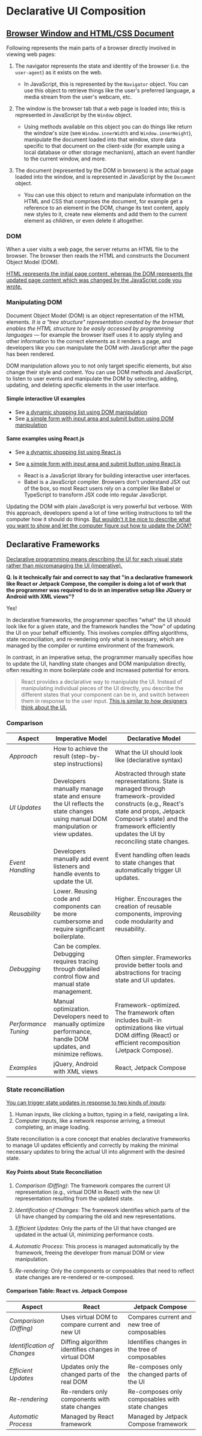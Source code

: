# Declarative UI Composition

## [Browser Window and HTML/CSS Document](https://developer.mozilla.org/en-US/docs/Learn/JavaScript/Client-side_web_APIs/Manipulating_documents)

Following represents the main parts of a browser directly involved in viewing web pages:

1. The navigator represents the state and identity of the browser (i.e. the `user-agent`) as it exists on the web.

   - In JavaScript, this is represented by the `Navigator` object. You can use this object to retrieve things like the user's preferred language, a media stream from the user's webcam, etc.

2. The window is the browser tab that a web page is loaded into; this is represented in JavaScript by the `Window` object.

   - Using methods available on this object you can do things like return the window's size (see `Window.innerWidth` and `Window.innerHeight`), manipulate the document loaded into that window, store data specific to that document on the client-side (for example using a local database or other storage mechanism), attach an event handler to the current window, and more.

3. The document (represented by the DOM in browsers) is the actual page loaded into the window, and is represented in JavaScript by the `Document` object.

   - You can use this object to return and manipulate information on the HTML and CSS that comprises the document, for example get a reference to an element in the DOM, change its text content, apply new styles to it, create new elements and add them to the current element as children, or even delete it altogether.

### DOM

When a user visits a web page, the server returns an HTML file to the browser. The browser then reads the HTML and constructs the Document Object Model (DOM).

[HTML represents the initial page content, whereas the DOM represents the updated page content which was changed by the JavaScript code you wrote.](https://nextjs.org/learn/react-foundations/updating-ui-with-javascript)

### Manipulating DOM

Document Object Model (DOM) is an object representation of the HTML elements. _It is a "tree structure" representation created by the browser that enables the HTML structure to be easily accessed by programming languages_ — for example the browser itself uses it to apply styling and other information to the correct elements as it renders a page, and developers like you can manipulate the DOM with JavaScript after the page has been rendered.

DOM manipulation allows you to not only target specific elements, but also change their style and content. You can use DOM methods and JavaScript, to listen to user events and manipulate the DOM by selecting, adding, updating, and deleting specific elements in the user interface.

#### Simple interactive UI examples

- See [a dynamic shopping list using DOM manipulation](./src/shopping-list.html)
- See [a simple form with input area and submit button using DOM manipulation](./src/form-handler.html)

#### Same examples using React.js

- See [a dynamic shopping list using React.js](./src/shopping-list-react.html)
- See [a simple form with input area and submit button using React.js](./src/form-handler-react.html)

  - React is a JavaScript library for building interactive user interfaces.
  - Babel is a JavaScript compiler​. Browsers don't understand JSX out of the box, so most React users rely on a compiler like Babel or TypeScript to transform JSX code into regular JavaScript.

Updating the DOM with plain JavaScript is very powerful but verbose. With this approach, developers spend a lot of time writing instructions to tell the computer how it should do things. [But wouldn't it be nice to describe what you want to show and let the computer figure out how to update the DOM?](https://nextjs.org/learn/react-foundations/updating-ui-with-javascript)

## Declarative Frameworks

[Declarative programming means describing the UI for each visual state rather than micromanaging the UI (imperative).](https://react.dev/learn/reacting-to-input-with-state)

**Q. Is it technically fair and correct to say that "in a declarative framework like React or Jetpack Compose, the compiler is doing a lot of work that the programmer was required to do in an imperative setup like JQuery or Android with XML views"?**

Yes!

In declarative frameworks, the programmer specifies "what" the UI should look like for a given state, and the framework handles the "how" of updating the UI on your behalf efficiently. This involves complex diffing algorithms, state reconciliation, and re-rendering only what is necessary, which are managed by the compiler or runtime environment of the framework.

In contrast, in an imperative setup, the programmer manually specifies how to update the UI, handling state changes and DOM manipulation directly, often resulting in more boilerplate code and increased potential for errors.

> React provides a declarative way to manipulate the UI. Instead of manipulating individual pieces of the UI directly, you describe the different states that your component can be in, and switch between them in response to the user input. [This is similar to how designers think about the UI.](https://react.dev/learn/reacting-to-input-with-state)

### Comparison

| **Aspect**           | **Imperative Model**                                                                                                         | **Declarative Model**                                                                                                                                                                                                                |
| -------------------- | ---------------------------------------------------------------------------------------------------------------------------- | ------------------------------------------------------------------------------------------------------------------------------------------------------------------------------------------------------------------------------------ |
| _Approach_           | How to achieve the result (step-by-step instructions)                                                                        | What the UI should look like (declarative syntax)                                                                                                                                                                                    |
| _UI Updates_         | Developers manually manage state and ensure the UI reflects the state changes using manual DOM manipulation or view updates. | Abstracted through state representations. State is managed through framework-provided constructs (e.g., React's state and props, Jetpack Compose's state) and the framework efficiently updates the UI by reconciling state changes. |
| _Event Handling_     | Developers manually add event listeners and handle events to update the UI.                                                  | Event handling often leads to state changes that automatically trigger UI updates.                                                                                                                                                   |
| _Reusability_        | Lower. Reusing code and components can be more cumbersome and require significant boilerplate.                               | Higher. Encourages the creation of reusable components, improving code modularity and reusability.                                                                                                                                   |
| _Debugging_          | Can be complex. Debugging requires tracing through detailed control flow and manual state management.                        | Often simpler. Frameworks provide better tools and abstractions for tracing state and UI updates.                                                                                                                                    |
| _Performance Tuning_ | Manual optimization. Developers need to manually optimize performance, handle DOM updates, and minimize reflows.             | Framework-optimized. The framework often includes built-in optimizations like virtual DOM diffing (React) or efficient recomposition (Jetpack Compose).                                                                              |
| _Examples_           | jQuery, Android with XML views                                                                                               | React, Jetpack Compose                                                                                                                                                                                                               |

### State reconciliation

[You can trigger state updates in response to two kinds of inputs](https://react.dev/learn/reacting-to-input-with-state#step-2-determine-what-triggers-those-state-changes):

1. Human inputs, like clicking a button, typing in a field, navigating a link.
2. Computer inputs, like a network response arriving, a timeout completing, an image loading.

State reconciliation is a core concept that enables declarative frameworks to manage UI updates efficiently and correctly by making the minimal necessary updates to bring the actual UI into alignment with the desired state.

#### **Key Points about State Reconciliation**

1. _Comparison (Diffing)_: The framework compares the current UI representation (e.g., virtual DOM in React) with the new UI representation resulting from the updated state.

2. _Identification of Changes_: The framework identifies which parts of the UI have changed by comparing the old and new representations.

3. _Efficient Updates_: Only the parts of the UI that have changed are updated in the actual UI, minimizing performance costs.

4. _Automatic Process_: This process is managed automatically by the framework, freeing the developer from manual DOM or view manipulation.

5. _Re-rendering_: Only the components or composables that need to reflect state changes are re-rendered or re-composed.

#### Comparison Table: React vs. Jetpack Compose

| Aspect                      | React                                               | Jetpack Compose                                 |
| --------------------------- | --------------------------------------------------- | ----------------------------------------------- |
| _Comparison (Diffing)_      | Uses virtual DOM to compare current and new UI      | Compares current and new tree of composables    |
| _Identification of Changes_ | Diffing algorithm identifies changes in virtual DOM | Identifies changes in the tree of composables   |
| _Efficient Updates_         | Updates only the changed parts of the real DOM      | Re-composes only the changed parts of the UI    |
| _Re-rendering_              | Re-renders only components with state changes       | Re-composes only composables with state changes |
| _Automatic Process_         | Managed by React framework                          | Managed by Jetpack Compose framework            |
